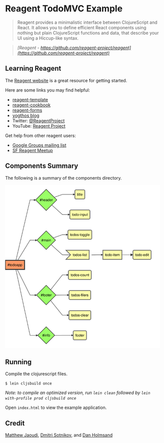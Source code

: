 # Reagent TodoMVC Example

> Reagent provides a minimalistic interface between ClojureScript and React. It allows you to define efficient React components using nothing but plain ClojureScript functions and data, that describe your UI using a Hiccup-like syntax.

> _[Reagent - https://github.com/reagent-project/reagent](https://github.com/reagent-project/reagent)_

## Learning Reagent

The [Reagent website](http://reagent-project.github.io/) is a great resource for getting started.

Here are some links you may find helpful:

* [reagent-template](https://github.com/reagent-project/reagent-template)
* [reagent-cookbook](https://github.com/reagent-project/reagent-cookbook)
* [reagent-forms](https://github.com/reagent-project/reagent-forms)
* [yogthos blog](http://yogthos.net/)
* Twitter: [@ReagentProject](https://twitter.com/reagentproject)
* YouTube: [Reagent Project](https://www.youtube.com/channel/UC1UP5LiNNNf0a45dA9eDA0Q)

Get help from other reagent users:

* [Google Groups mailing list](https://groups.google.com/forum/#!forum/reagent-project)
* [SF Reagent Meetup](http://www.meetup.com/Reagent-Minimalistic-React-for-ClojureScript/)

## Components Summary

The following is a summary of the components directory.

![Components overview](components-overview.png)

## Running

Compile the clojurescript files.

```
$ lein cljsbuild once
```

*Note: to compile an optimized version, run `lein clean` followed by `lein with-profile prod cljsbuild once`*

Open `index.html` to view the example application.

## Credit

[Matthew Jaoudi](https://twitter.com/gadfly361), [Dmitri Sotnikov](https://twitter.com/yogthos), and [Dan Holmsand](https://twitter.com/holmsand)
